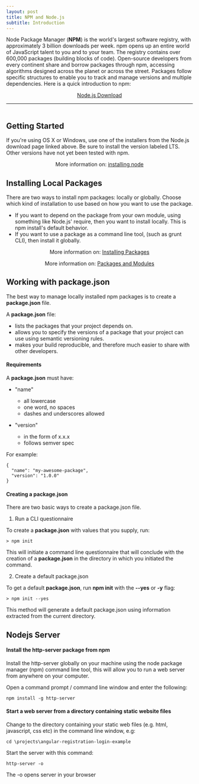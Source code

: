 ```yaml
---
layout: post
title: NPM and Node.js
subtitle: Introduction
---
```


<div style="border-bottom:1px solid black;">
<p>
Node Package Manager (<strong>NPM</strong>) is the world's largest software registry, with approximately 3 billion downloads per week. npm opens up an entire world of JavaScript talent to you and to your team. The registry contains over 600,000 packages (building blocks of code). Open-source developers from every continent share and borrow packages through npm, accessing algorithms designed across the planet or across the street. Packages follow specific structures to enable you to track and manage versions and multiple dependencies. Here is a quick introduction to npm:
</p>
<p style="text-align:center"><a href="https://nodejs.org/en/download/">Node.js Download</a></p>
</div>
<br>

## Getting Started

If you're using OS X or Windows, use one of the installers from the Node.js download page linked above. Be sure to install the version labeled LTS. Other versions have not yet been tested with npm.

<p style="text-align:center">More information on: <a href="https://docs.npmjs.com/getting-started/installing-node">installing node</a></p>


## Installing Local Packages

There are two ways to install npm packages: locally or globally. Choose which kind of installation to use based on how you want to use the package.

* If you want to depend on the package from your own module, using something like Node.js' require, then you want to install locally. This is npm install's default behavior.
* If you want to use a package as a command line tool, (such as grunt CLI), then install it globally.

<p style="text-align:center">More information on: <a href="https://docs.npmjs.com/getting-started/installing-npm-packages-locally">Installing Packages</a></p>
<p style="text-align:center">More information on: <a href="https://docs.npmjs.com/getting-started/packages">Packages and Modules</a></p>


## Working with package.json

The best way to manage locally installed npm packages is to create a **package.json** file.

A **package.json** file:

* lists the packages that your project depends on.
* allows you to specify the versions of a package that your project can use using semantic versioning rules.
* makes your build reproducible, and therefore much easier to share with other developers.

#### Requirements

A **package.json** must have:

* "name"
	* all lowercase
	* one word, no spaces
	* dashes and underscores allowed

* "version"
	* in the form of x.x.x
	* follows semver spec

For example:

```
{
  "name": "my-awesome-package",
  "version": "1.0.0"
}
```

#### Creating a package.json

There are two basic ways to create a package.json file.

1. Run a CLI questionnaire

To create a **package.json** with values that you supply, run:

```
> npm init
```

This will initiate a command line questionnaire that will conclude with the creation of a **package.json** in the directory in which you initiated the command.

2. Create a default package.json

To get a default **package.json**, run **npm init** with the **--yes** or **-y** flag:

```
> npm init --yes
```

This method will generate a default package.json using information extracted from the current directory.


## Nodejs Server

#### Install the http-server package from npm
Install the http-server globally on your machine using the node package manager (npm) command line tool, this will allow you to run a web server from anywhere on your computer.

Open a command prompt / command line window and enter the following:

```
npm install -g http-server
```

#### Start a web server from a directory containing static website files

Change to the directory containing your static web files (e.g. html, javascript, css etc) in the command line window, e.g:

```
cd \projects\angular-registration-login-example
```

Start the server with this command:

```
http-server -o
```

The -o opens server in your browser